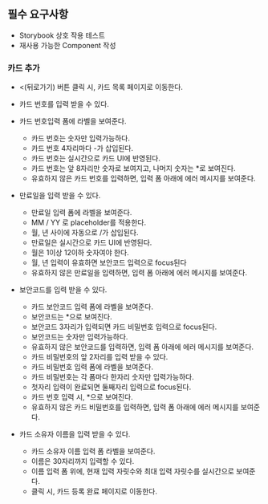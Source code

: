 ## 필수 요구사항

- Storybook 상호 작용 테스트
- 재사용 가능한 Component 작성

### 카드 추가

- <(뒤로가기) 버튼 클릭 시, 카드 목록 페이지로 이동한다.
- 카드 번호를 입력 받을 수 있다.
- 카드 번호입력 폼에 라벨을 보여준다.

  - 카드 번호는 숫자만 입력가능하다.
  - 카드 번호 4자리마다 -가 삽입된다.
  - 카드 번호는 실시간으로 카드 UI에 반영된다.
  - 카드 번호는 앞 8자리만 숫자로 보여지고, 나머지 숫자는 \*로 보여진다.
  - 유효하지 않은 카드 번호를 입력하면, 입력 폼 아래에 에러 메시지를 보여준다.

- 만료일을 입력 받을 수 있다.
  - 만료일 입력 폼에 라벨을 보여준다.
  - MM / YY 로 placeholder를 적용한다.
  - 월, 년 사이에 자동으로 /가 삽입된다.
  - 만료일은 실시간으로 카드 UI에 반영된다.
  - 월은 1이상 12이하 숫자여야 한다.
  - 월, 년 입력이 유효하면 보안코드 입력으로 focus된다
  - 유효하지 않은 만료일을 입력하면, 입력 폼 아래에 에러 메시지를 보여준다.
- 보안코드를 입력 받을 수 있다.

  - 카드 보안코드 입력 폼에 라벨을 보여준다.
  - 보안코드는 \*으로 보여진다.
  - 보안코드 3자리가 입력되면 카드 비밀번호 입력으로 focus된다.
  - 보안코드는 숫자만 입력가능하다.
  - 유효하지 않은 보안코드를 입력하면, 입력 폼 아래에 에러 메시지를 보여준다.
  - 카드 비밀번호의 앞 2자리를 입력 받을 수 있다.
  - 카드 비밀번호 입력 폼에 라벨을 보여준다.
  - 카드 비밀번호는 각 폼마다 한자리 숫자만 입력가능하다.
  - 첫자리 입력이 완료되면 둘째자리 입력으로 focus된다.
  - 카드 번호 입력 시, \*으로 보여진다.
  - 유효하지 않은 카드 비밀번호를 입력하면, 입력 폼 아래에 에러 메시지를 보여준다.

- 카드 소유자 이름을 입력 받을 수 있다.

  - 카드 소유자 이름 입력 폼 라벨을 보여준다.
  - 이름은 30자리까지 입력할 수 있다.
  - 이름 입력 폼 위에, 현재 입력 자릿수와 최대 입력 자릿수를 실시간으로 보여준다.
  - 클릭 시, 카드 등록 완료 페이지로 이동한다.
